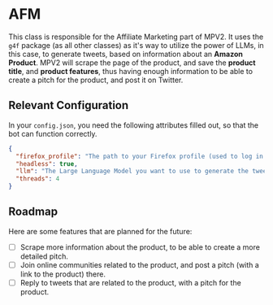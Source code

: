# AFM

This class is responsible for the Affiliate Marketing part of MPV2. It uses the `g4f` package (as all other classes) as it's way to utilize the power of LLMs, in this case, to generate tweets, based on information about an **Amazon Product**. MPV2 will scrape the page of the product, and save the **product title**, and **product features**, thus having enough information to be able to create a pitch for the product, and post it on Twitter.

## Relevant Configuration

In your `config.json`, you need the following attributes filled out, so that the bot can function correctly.

```json
{
  "firefox_profile": "The path to your Firefox profile (used to log in to Twitter)",
  "headless": true,
  "llm": "The Large Language Model you want to use to generate the tweet.",
  "threads": 4
}
```

## Roadmap

Here are some features that are planned for the future:

- [ ] Scrape more information about the product, to be able to create a more detailed pitch.
- [ ] Join online communities related to the product, and post a pitch (with a link to the product) there.
- [ ] Reply to tweets that are related to the product, with a pitch for the product.
